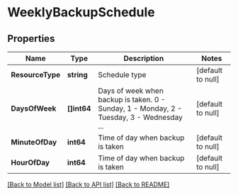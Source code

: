 # WeeklyBackupSchedule

## Properties
Name | Type | Description | Notes
------------ | ------------- | ------------- | -------------
**ResourceType** | **string** | Schedule type | [default to null]
**DaysOfWeek** | **[]int64** | Days of week when backup is taken. 0 - Sunday, 1 - Monday, 2 - Tuesday, 3 - Wednesday ... | [default to null]
**MinuteOfDay** | **int64** | Time of day when backup is taken | [default to null]
**HourOfDay** | **int64** | Time of day when backup is taken | [default to null]

[[Back to Model list]](../README.md#documentation-for-models) [[Back to API list]](../README.md#documentation-for-api-endpoints) [[Back to README]](../README.md)


